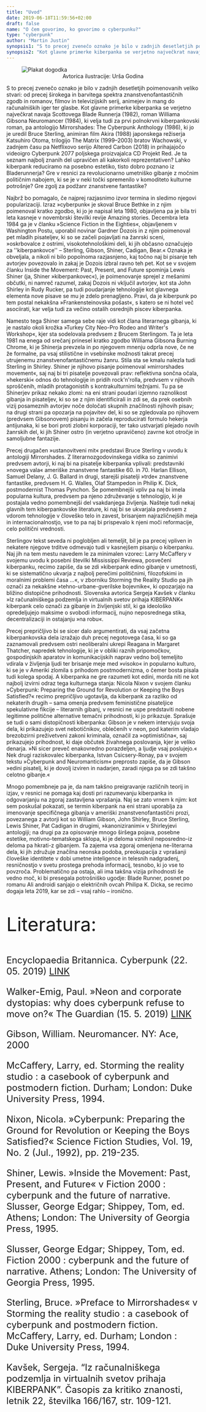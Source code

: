 ```yaml
---
title: "Uvod"
date: 2019-06-18T11:59:56+02:00
draft: false
name: "O čem govorimo, ko govorimo o cyberpunku?"
type: "cyberpunk"
author: "Martin Justin"
synopsis1: "S to precej zvenečo oznako je bilo v zadnjih desetletjih poimenovanih veliko stvari: od precej širokega in barvitega spektra znanstvenofantastičnih zgodb in romanov, filmov in televizijskih serij, animejev in mang do računalniških iger ter glasbe."
synopsis2: "Kot glavne primerke kiberpanka se verjetno največkrat navaja Scottovega Blade Runnerja (1982), roman Williama Gibsona Neuromancer (1984), ki velja tudi za prvi polnokrvni kiberpankovski roman, pa antologijo Mirrorshades: The Cyberpunk Anthology (1986), ki jo je uredil Bruce Sterling, animiran film Akira (1988) japonskega režiserja Katsuhiro Otoma, trilogijo The Matrix (1999–2003) bratov Wachowski, v zadnjem času pa Netflixovo serijo Altered Carbon (2018) in prihajajočo videoigro Cyberpunk 2077 poljskega proizvajalca CD Projekt Red."
---
```

<aside class="col-md-12 singleMargin mx-auto">
    <figure>
      <img class="img-fluid" src="/images/cyberpunk/banner.jpg" alt="Plakat dogodka"/>
      <figcaption style="text-align:center;font-size:14px">Avtorica ilustracije: Urša Godina</figcaption>
    </figure>
</aside>
<p class="singleMargin intro">
<span class="first-char">S</span> to precej zvenečo oznako je bilo v zadnjih desetletjih poimenovanih veliko stvari: od precej širokega in barvitega spektra znanstvenofantastičnih zgodb in romanov, filmov in televizijskih serij, animejev in mang do računalniških iger ter glasbe. Kot glavne primerke kiberpanka se verjetno največkrat navaja Scottovega Blade Runnerja (1982), roman Williama Gibsona Neuromancer (1984), ki velja tudi za prvi polnokrvni kiberpankovski roman, pa antologijo Mirrorshades: The Cyberpunk Anthology (1986), ki jo je uredil Bruce Sterling, animiran film Akira (1988) japonskega režiserja Katsuhiro Otoma, trilogijo The Matrix (1999–2003) bratov Wachowski, v zadnjem času pa Netflixovo serijo Altered Carbon (2018) in prihajajočo videoigro Cyberpunk 2077 poljskega proizvajalca CD Projekt Red. Je ta seznam najbolj znanih del upravičen ali kakorkoli reprezentativen? Lahko kiberpank reduciramo na posebno estetiko, tisto dobro poznano iz Bladerunnerja? Gre v resnici za revolucionarno umetniško gibanje z močnim političnim nabojem, ki se je v neki točki spremenilo v komoditeto kulturne potrošnje? Gre zgolj za podžanr znanstvene fantastike?
</p>
<p class="singleMargin">
	Najbrž bo pomagalo, če najprej razjasnimo izvor termina in sledimo njegovi popularizaciji. Izraz »cyberpunk« je skoval Bruce Bethke in z njim poimenoval kratko zgodbo, ki jo je napisal leta 1980, objavljena pa je bila tri leta kasneje v novembrski številki revije Amazing stories. Decembra leta 1984 ga je v članku »Science Fiction in the Eighties«, objavljenem v Washington Postu, uporabil novinar Gardner Dozois in z njim poimenoval pet mladih pisateljev, ki so se začeli pojavljati na žanrski sceni, »oskrbovalce z ostrimi, visokotehnološkimi deli, ki jih občasno označujejo za ''kiberpankovce'' – Sterling, Gibson, Shiner, Cadigan, Bear.« Oznaka je obveljala, a nikoli ni bilo popolnoma razjasnjeno, kaj točno naj bi pisanje teh avtorjev povezovalo in zakaj je Dozois izbral ravno teh pet. Kot se v svojem članku Inside the Movement: Past, Present, and Future spominja Lewis Shiner (ja, Shiner »kiberpankovec«), je poimenovanje sprejel z mešanimi občutki, ni namreč razumel, zakaj Dozois ni vključil avtorjev, kot sta John Shirley in Rudy Rucker, pa tudi poudarjanje tehnologije kot glavnega elementa nove pisave se mu je zdelo prenagljeno. Pravi, da je kiberpunk po tem postal nekakšna »Frankensteinovska pošast«, s katero se ni hotel več asociirati, kar velja tudi za večino ostalih osrednjih piscev kiberpanka.
</p>
<p class="singleMargin">
	Namesto tega Shiner samega sebe raje vidi kot člana literarnega gibanja, ki je nastalo okoli krožka »Turkey City Neo-Pro Rodeo and Writer's Workshop«, kjer sta sodelovala predvsem z Brucem Sterlingom. Ta je leta 1981 na enega od srečanj prinesel kratko zgodbo Williama Gibsona Burning Chrome, ki je Shinerja prevzela in po njegovem mnenju odprla nove, če ne že formalne, pa vsaj stilistične in vsebinske možnosti takrat precej utrujenemu znanstvenofantastičnemu žanru. Stila sta se kmalu nalezla tudi Sterling in Shirley. Shiner je njihovo pisanje poimenoval »mirrorshades movement«, saj naj bi tri pisatelje povezovali prav: reflektivna sončna očala, »hekerski« odnos do tehnologije in pridih rock'n'rolla, predvsem v njihovih sproščenih, mladih protagonistih s kontrakulturnimi težnjami. Tu pa se Shinerjev prikaz nekako zlomi: na eni strani poudari izjemno raznolikost gibanja in pisateljev, ki so se z njim identificirali in zdi se, da prek osebnih vizij posameznih avtorjev noče določati skupnih značilnosti njihovih pisav; na drugi strani pa opozarja na pojavitev del, ki so se zgledovala po njihovem (predvsem Gibsonovem) pisanju in začela reproducirati formulo hekerja antijunaka, ki se bori proti zlobni korporaciji, ter tako ustvarjati plejado novih žanrskih del, ki jih Shiner ostro (in verjetno upravičeno) zavrne kot otročje in samoljubne fantazije.
</p>
<p class="singleMargin">
	Precej drugačen »ustanovitveni mit« predstavi Bruce Sterling v uvodu k antologiji Mirrorshades. Z literarnozgodovinskega vidika so zanimivi predvsem avtorji, ki naj bi na pisatelje kiberpanka vplivali: predstavniki »novega vala« ameriške znanstvene fantastike 60. in 70. Harlan Ellison, Samuel Delany, J. G. Ballard in drugi, starejši pisatelji »trde« znanstvene fantastike, predvsem H. G. Walles, Olaf Stampedon in Philip K. Dick, postmodernist Thomas Pynchon. Še pomembnejši vpliv pa naj bi imela popularna kultura, predvsem pa njeno združevanje s tehnologijo, ki je postajala vedno pomembnejši del vsakdanjega življenja. Našteje tudi nekaj glavnih tem kiberpankovske literature, ki naj bi se ukvarjala predvsem z vdorom tehnologije v človeško telo in zavest, brisanjem najrazličnejših meja in internacionalnostjo, vse to pa naj bi prispevalo k njeni moči reformacije, celo politični vrednosti.
</p>
<p class="singleMargin">
	Sterlingov tekst seveda ni poglobljen ali temeljit, bil je pa precej vpliven in nekatere njegove trditve odmevajo tudi v kasnejšem pisanju o kiberpanku. Naj jih na tem mestu navedem le za minimalen vzorec: Larry McCaffery v svojemu uvodu k posebni številki Mississippi Reviewa, posvečeni kiberpanku, recimo zapiše, da se zdi »kiberpank edino gibanje v umetnosti, ki se sistematično ukvarja z najbolj perečimi političnimi, filozofskimi in moralnimi problemi časa …«, v zborniku Storming the Reality Studio pa jih označi za nekakšne »tehno-urbane-gverilske bojevnike«, ki opozarjajo na bližino distopične prihodnosti. Slovenska avtorica Sergeja Kavšek v članku »Iz računalniškega podzemlja in virtualnih svetov prihaja KIBERPANK« kiberpank celo označi za gibanje in življenjski stil, ki ga ideološko opredeljujejo maksime o svobodi informacij, nujno neposrednega stika, decentralizaciji in ostajanju »na robu«.
</p>
<p class="singleMargin">
	Precej prepričljivo bi se sicer dalo argumentirati, da vsaj začetna kiberpankovska dela izražajo duh precej negotovega časa, ki so ga zaznamovali predvsem ostri neoliberalni ukrepi Reagana in Margaret Thatcher, napredek tehnologije, ki je v obliki raznih pripomočkov, gospodinjskih aparatov in komunikacijskih naprav vedno bolj temeljito vdirala v življenja ljudi ter brisanje meje med »visoko« in popularno kulturo, ki se je v Ameriki zlomila s prihodom postmodernizma, o čemer bosta pisala tudi kolega spodaj. A kiberpanka ne gre razumeti kot edini, morda niti ne kot najbolj izvirni odraz tega kulturnega stanja: Nicola Nixon v svojem članku »Cyberpunk: Preparing the Ground for Revolution or Keeping the Boys Satisfied?« recimo prepričljivo ugotavlja, da kiberpank za razliko od nekaterih drugih – sama omenja predvsem feministične pisateljice spekulativne fikcije – literarnih gibanj, v resnici ne uspe predstaviti nobene legitimne politične alternative temačni prihodnosti, ki jo prikazuje. Sprašuje se tudi o sami distopičnosti kiberpanka: Gibson je v nekem intervjuju svoja dela, ki prikazujejo svet nebotičnikov, oblečenih v neon, pod katerim vladajo brezobzirni preživetveni zakoni kriminala, označil za »optimistična«, saj prikazujejo prihodnost, ki daje občutek živahnega poslovanja, kjer je veliko denarja. »Ni sicer preveč enakovredno porazdeljen, a ljudje vsaj poslujejo.« Nek drugi raziskovalec kiberpanka, Istvan Csicsery-Ronay, pa v svojem tekstu »Cyberpunk and Neuromanticism« preprosto zapiše, da je Gibson »edini pisatelj, ki je dovolj izviren in nadarjen, zaradi njega pa se zdi takšno celotno gibanje.«
</p>
<p class="singleMargin">
	Mnogo pomembneje pa je, da nam takšno preigravanje različnih teorij in izjav, v resnici ne pomaga kaj dosti pri razumevanju kiberpanka in odgovarjanju na zgoraj zastavljena vprašanja. Naj se zato vrnem k njim: kot sem poskušal pokazati, se termin kiberpank na eni strani uporablja za imenovanje specifičnega gibanja v ameriški znanstvenofantastični prozi, povezanega z avtorji kot so William Gibson, John Shirley, Bruce Sterling, Lewis Shiner, Pat Cadigan in drugimi, »kanoniziranimi« v Shirleyjevi antologiji; na drugi pa za opisovanje mnogo širšega pojava, posebne estetike, motivno-tematskega sklopa, ki je deloma vzniknil neposredno-iz deloma pa hkrati-z gibanjem. Ta zajema vsa zgoraj omenjena ne-literarna dela, ki jih združuje značilna neonska podoba, preokupacija z vprašanji človeške identitete v dobi umetne inteligence in telesnih nadgradenj, resničnostjo v svetu prostega prehoda informacij, tesnobo, ki jo vse to povzroča. Problematično pa ostaja, ali ima takšna vizija prihodnosti še vedno moč, ki bi presegala potrošniško ugodje: Blade Runner, posnet po romanu Ali androidi sanjajo o električnih ovcah Philipa K. Dicka, se recimo dogaja leta 2019, kar se zdi – vsaj rahlo – ironično.
</p>
<p class="singleMargin mt-5" style="font-size: 3.5em">Literatura:</p>
<p class="mb-3" style="font-size: 1.7em">
    Encyclopaedia Britannica. Cyberpunk (22. 05. 2019) <a href="https://www.britannica.com/art/cyberpunk">LINK</a>
</p>
<p class="mb-3" style="font-size: 1.7em">
    Walker-Emig, Paul. »Neon and corporate dystopias: why does cyberpunk refuse to move on?« The Guardian (15. 5. 2019) <a href="https://www.theguardian.com/games/2018/oct/16/neon-corporate-dystopias-why-does-cyberpunk-refuse-move-on">LINK</a>
</p>
<p class="mb-3" style="font-size: 1.7em">
    Gibson, William. Neuromancer. NY: Ace, 2000
</p>
<p class="mb-3" style="font-size: 1.7em">
    McCaffery, Larry, ed. Storming the reality studio : a casebook of cyberpunk and postmodern fiction. Durham; London: Duke University Press, 1994.
</p>
<p class="mb-3" style="font-size: 1.7em">
    Nixon, Nicola. »Cyberpunk: Preparing the Ground for Revolution or Keeping the Boys Satisfied?« Science Fiction Studies, Vol. 19, No. 2 (Jul., 1992), pp. 219-235.
</p>
<p class="mb-3" style="font-size: 1.7em">
	Shiner, Lewis. »Inside the Movement: Past, Present, and Future« v Fiction 2000 : cyberpunk and the future of narrative. Slusser, George Edgar; Shippey, Tom, ed. Athens; London: The University of Georgia Press, 1995.
</p>
<p class="mb-3" style="font-size: 1.7em">
	Slusser, George Edgar; Shippey, Tom, ed. Fiction 2000 : cyberpunk and the future of narrative. Athens; London: The University of Georgia Press, 1995.
</p>
<p class="mb-3" style="font-size: 1.7em">
	Sterling, Bruce. »Preface to Mirrorshades« v Storming the reality studio : a casebook of cyberpunk and postmodern fiction. McCaffery, Larry, ed. Durham; London : Duke University Press, 1994.
</p>
<p class="mb-3" style="font-size: 1.7em">
	Kavšek, Sergeja. “Iz računalniškega podzemlja in virtualnih svetov prihaja KIBERPANK”. Časopis za kritiko znanosti, letnik 22, številka 166/167, str. 109-121. 
</p>

